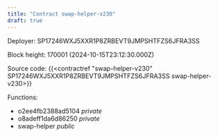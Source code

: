 ```yaml
---
title: "Contract swap-helper-v230"
draft: true
---
```

Deployer: SP17246WXJ5XXR1P8ZRBEVT9JMPSHTFZS6JFRA3SS


 



Block height: 170001 (2024-10-15T23:12:30.000Z)

Source code: {{<contractref "swap-helper-v230" SP17246WXJ5XXR1P8ZRBEVT9JMPSHTFZS6JFRA3SS swap-helper-v230>}}

Functions:

* o2ee4fb2388ad5104 _private_
* o8adeff1da6d86250 _private_
* swap-helper _public_
